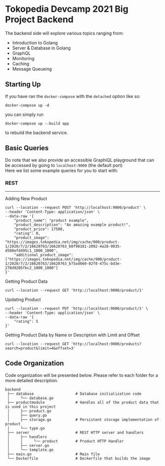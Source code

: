 # Tokopedia Devcamp 2021 Big Project Backend

The backend side will explore various topics ranging from:

- Introduction to Golang
- Server & Database in Golang
- GraphQL
- Monitoring
- Caching
- Message Queueing

## Starting Up

If you have ran the `docker-compose` with the `detached` option like so:

```shell
docker-compose up -d
```

you can simply run

```shell
docker-compose up --build app
```

to rebuild the backend service.

## Basic Queries

Do note that we also provide an accessible GraphiQL playground that can be accessed by going to `localhost:9000` (the default port)\
Here we list some example queries for you to start with:

### REST

------

Adding New Product

```shell
curl --location --request POST 'http://localhost:9000/product' \
--header 'Content-Type: application/json' \
--data-raw '{
    "product_name": "product example",
    "product_description": "An amazing example product!",
    "product_price": 17500,
    "rating": 0,
    "product_image": "https://images.tokopedia.net/img/cache/900/product-1/2020/7/2/16620763/16620763_b0f98181-2092-4a28-9035-d588efd495c1_1000_1000",
    "additional_product_image": ["https://images.tokopedia.net/img/cache/900/product-1/2020/7/2/16620763/16620763_b75ad660-02f8-475c-bd3e-278d9205fbc2_1000_1000"]
}'
```

Getting Product Data

```shell
curl --location --request GET 'http://localhost:9000/product/1'
```

Updating Product

```shell
curl --location --request PUT 'http://localhost:9000/product/1' \
--header 'Content-Type: application/json' \
--data-raw '{
    "rating": 5
}'
```

Getting Product Data by Name or Description with Limit and Offset

```shell
curl --location --request GET 'http://localhost:9000/products?search=product&limit=4&offset=3'
```

## Code Organization

Code organization will be presented below. Please refer to each folder for a more detailed description.

```
backend
 ├── database                   # Database initialization code
 │     └── database.go
 ├── productmodule              # Handles all of the product data that is used in this project
 │     ├── product.go
 │     ├── query.go
 │     ├── storage.go           # Persistent storage implementation of product
 │     └── type.go
 ├── server                     # REST HTTP server and handlers
 │     ├── handlers
 │     │     └── product        # Product HTTP Handler
 │     ├── server.go
 │     └── template.go
 ├── main.go                    # Main file
 └── Dockerfile                 # Dockerfile that builds the image
```